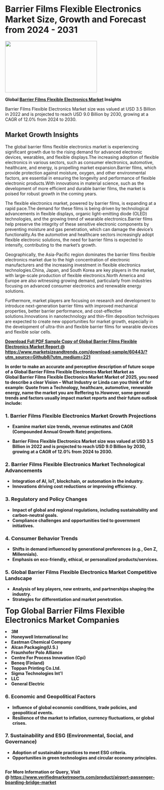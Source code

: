 <H1>Barrier Films Flexible Electronics Market Size, Growth and Forecast from 2024 - 2031</H1><img class="aligncenter size-medium wp-image-584254" src="https://thirdeyenews.in/wp-content/uploads/2024/09/Global-Market-Research-300x168.jpeg" alt="" width="300" height="168" /><p><strong>Global&nbsp;<a href="https://www.marketsizeandtrends.com/download-sample/60443/?utm_source=Github8j?utm_medium=221">Barrier Films Flexible Electronics Market</a> Insights</strong></p><p>Barrier Films Flexible Electronics Market size was valued at USD 3.5 Billion in 2022 and is projected to reach USD 9.0 Billion by 2030, growing at a CAGR of 12.0% from 2024 to 2030.</p><p><h2>Market Growth Insights</h2> <p>The global barrier films flexible electronics market is experiencing significant growth due to the rising demand for advanced electronic devices, wearables, and flexible displays.The increasing adoption of flexible electronics in various sectors, such as consumer electronics, automotive, healthcare, and energy, is propelling market expansion.Barrier films, which provide protection against moisture, oxygen, and other environmental factors, are essential in ensuring the longevity and performance of flexible electronic products.With innovations in material science, such as the development of more efficient and durable barrier films, the market is poised for robust growth in the coming years.</p> <p><strong><a href="#"></a></strong></p> <p>The flexible electronics market, powered by barrier films, is expanding at a rapid pace.The demand for these films is being driven by technological advancements in flexible displays, organic light-emitting diode (OLED) technologies, and the growing trend of wearable electronics.Barrier films help preserve the integrity of these sensitive electronic components by preventing moisture and gas penetration, which can damage the device’s functionality.As the automotive and healthcare sectors increasingly adopt flexible electronic solutions, the need for barrier films is expected to intensify, contributing to the market’s growth.</p> <p>Geographically, the Asia-Pacific region dominates the barrier films flexible electronics market due to the high concentration of electronic manufacturers and the increasing investment in flexible electronics technologies.China, Japan, and South Korea are key players in the market, with large-scale production of flexible electronics.North America and Europe are also witnessing growing demand, particularly from industries focusing on advanced consumer electronics and renewable energy solutions.</p> <p>Furthermore, market players are focusing on research and development to introduce next-generation barrier films with improved mechanical properties, better barrier performance, and cost-effective solutions.Innovations in nanotechnology and thin-film deposition techniques are expected to create new opportunities for market growth, especially in the development of ultra-thin and flexible barrier films for wearable devices and flexible solar cells.</p> <p><strong><a href="#"></p><p><span class=""><strong>Download Full PDF Sample Copy of Global Barrier Films Flexible Electronics Market Report</strong> @ <a href="https://www.marketsizeandtrends.com/download-sample/60443/?utm_source=Github8j?utm_medium=221" target="_blank">https://www.marketsizeandtrends.com/download-sample/60443/?utm_source=Github8j?utm_medium=221</a></span></p><p>In order to make an accurate and perceptive description of future scope of a Global&nbsp;Barrier Films Flexible Electronics Market Market as Global&nbsp;Barrier Films Flexible Electronics Market Market of 2025, you need to describe a clear Vision &ndash; What Industry or Linda can you think of for example: Quote from a Technology, healthcare, automotive, renewable energy, name the market you are Reffering to.However, some general trends and factors usually impact market reports and their future outlook include:</p><h3>1.&nbsp;<strong>Barrier Films Flexible Electronics Market Growth Projections</strong></h3><ul><li>Examine market size trends, revenue estimates and CAGR (Compounded Annual Growth Rate) projections.</li><li><p>Barrier Films Flexible Electronics Market size was valued at USD 3.5 Billion in 2022 and is projected to reach USD 9.0 Billion by 2030, growing at a CAGR of 12.0% from 2024 to 2030.</p></li></ul><h3>2.&nbsp;<strong>Barrier Films Flexible Electronics Market Technological Advancements</strong></h3><ul><li>Integration of AI, IoT, blockchain, or automation in the industry.</li><li>Innovations driving cost reductions or improving efficiency.</li></ul><h3>3.&nbsp;<strong>Regulatory and Policy Changes</strong></h3><ul><li>Impact of global and regional regulations, including sustainability and carbon-neutral goals.</li><li>Compliance challenges and opportunities tied to government initiatives.</li></ul><h3>4.&nbsp;<strong>Consumer Behavior Trends</strong></h3><ul><li>Shifts in demand influenced by generational preferences (e.g., Gen Z, Millennials).</li><li>Emphasis on eco-friendly, ethical, or personalized products/services.</li></ul><h3>5.&nbsp;<strong>Global Barrier Films Flexible Electronics Market Competitive Landscape</strong></h3><ul><li>Analysis of key players, new entrants, and partnerships shaping the industry.</li><li>Strategies for differentiation and market penetration.</li></ul><p data-pm-slice="1 1 []"><span style="color: inherit; font-family: inherit; font-size: 25px;">Top Global Barrier Films Flexible Electronics Market Companies</span></p><div class="" data-test-id=""><p><li>3M</li><li> Honeywell International Inc</li><li> Eastman Chemical Company</li><li> Alcan Packaging(U.S.)</li><li> Fraunhofer Polo Alliance</li><li> Centre For Process Innovation (Cpi)</li><li> Beneq (Finland)</li><li> Toppan Printing Co.Ltd.</li><li> Sigma Technologies Int'l</li><li> LLC</li><li> General Electric</li></p></div><h3>6.&nbsp;<strong>Economic and Geopolitical Factors</strong></h3><ul><li>Influence of global economic conditions, trade policies, and geopolitical events.</li><li>Resilience of the market to inflation, currency fluctuations, or global crises.</li></ul><h3>7.&nbsp;<strong>Sustainability and ESG (Environmental, Social, and Governance)</strong></h3><ul><li>Adoption of sustainable practices to meet ESG criteria.</li><li>Opportunities in green technologies and circular economy principles.</li></ul><h2><strong style="font-size: 14px;">For More Information or Query, Visit @&nbsp;</strong><a style="background-color: #ffffff; font-size: 14px;" href="https://www.marketsizeandtrends.com/report/barrier-films-flexible-electronics-market/" target="_blank">https://www.verifiedmarketreports.com/product/airport-passenger-boarding-bridge-market</a></h2>